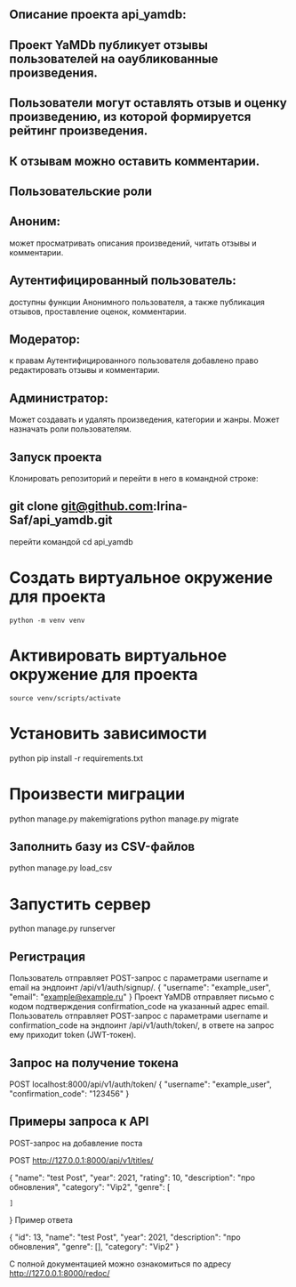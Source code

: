 ## Описание проекта api_yamdb:
## Проект YaMDb публикует отзывы пользователей на оаубликованные произведения.
## Пользователи могут оставлять отзыв и оценку произведению, из которой формируется рейтинг произведения.
##  К отзывам можно оставить комментарии.

## Пользовательские роли
## Аноним:
  может просматривать описания произведений, читать отзывы и комментарии.
## Аутентифицированный пользователь:
  доступны функции Анонимного пользователя, а также публикация отзывов, проставление оценок, комментарии.
## Модератор:
  к правам Аутентифицированного пользователя добавлено право редактировать отзывы и комментарии.
## Администратор:
  Может создавать и удалять произведения, категории и жанры. Может назначать роли пользователям.


## Запуск проекта
Клонировать репозиторий и перейти в него в командной строке:

## git clone git@github.com:Irina-Saf/api_yamdb.git
  перейти командой cd api_yamdb

# Создать виртуальное окружение для проекта
    python -m venv venv
# Активировать виртуальное окружение для проекта
    source venv/scripts/activate
# Установить зависимости
python pip install -r requirements.txt
# Произвести миграции
python manage.py makemigrations
python manage.py migrate
## Заполнить базу из CSV-файлов
  python manage.py load_csv
# Запустить сервер
python manage.py runserver

## Регистрация
Пользователь отправляет POST-запрос с параметрами username и email на эндпоинт /api/v1/auth/signup/.
{
  "username": "example_user",
  "email": "example@example.ru"
}
Проект YaMDB отправляет письмо с кодом подтверждения confirmation_code на указанный адрес email.
Пользователь отправляет POST-запрос с параметрами username и confirmation_code на эндпоинт /api/v1/auth/token/, в ответе на запрос ему приходит token (JWT-токен).

## Запрос на получение токена

POST localhost:8000/api/v1/auth/token/
{
  "username": "example_user",
  "confirmation_code": "123456"
}
## Примеры запроса к API
POST-запрос на добавление поста

POST http://127.0.0.1:8000/api/v1/titles/

{
	"name": "test Post",
	"year": 2021,
	"rating": 10,
	"description": "про обновления",
	"category": "Vip2",
	"genre": [
		
	]
}
Пример ответа

{
    "id": 13,
    "name": "test Post",
    "year": 2021,
    "description": "про обновления",
    "genre": [],
    "category": "Vip2"
}

С полной документацией можно ознакомиться по адресу http://127.0.0.1:8000/redoc/